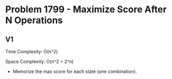 # Problem 1799 - Maximize Score After N Operations

## V1

Time Complexity: O(n^2)

Space Complexity: O(n^2 + 2^n)

- Memorize the max score for each state (one combination).
